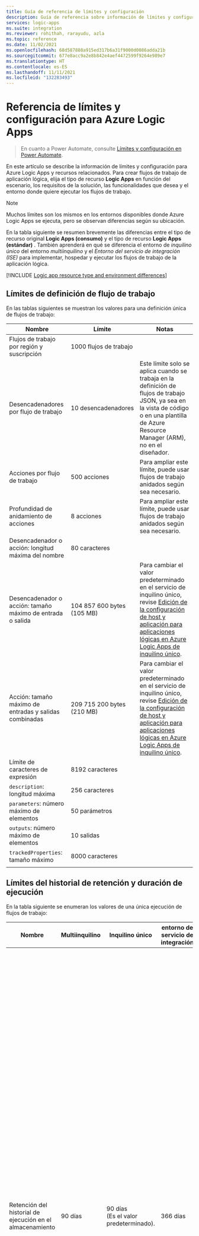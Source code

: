 ```yaml
---
title: Guía de referencia de límites y configuración
description: Guía de referencia sobre información de límites y configuración para Azure Logic Apps.
services: logic-apps
ms.suite: integration
ms.reviewer: rohithah, rarayudu, azla
ms.topic: reference
ms.date: 11/02/2021
ms.openlocfilehash: 68d587888a915ed317b6a31f9000d0086adda21b
ms.sourcegitcommit: 677e8acc9a2e8b842e4aef4472599f9264e989e7
ms.translationtype: HT
ms.contentlocale: es-ES
ms.lasthandoff: 11/11/2021
ms.locfileid: "132283493"
---
```

# <a name="limits-and-configuration-reference-for-azure-logic-apps"></a>Referencia de límites y configuración para Azure Logic Apps

> En cuanto a Power Automate, consulte [Límites y configuración en Power Automate](/power-automate/limits-and-config).

En este artículo se describe la información de límites y configuración para Azure Logic Apps y recursos relacionados. Para crear flujos de trabajo de aplicación lógica, elija el tipo de recurso **Logic Apps** en función del escenario, los requisitos de la solución, las funcionalidades que desea y el entorno donde quiere ejecutar los flujos de trabajo.

> [!NOTE]
> Muchos límites son los mismos en los entornos disponibles donde Azure Logic Apps se ejecuta, pero se observan diferencias según su ubicación. 

En la tabla siguiente se resumen brevemente las diferencias entre el tipo de recurso original **Logic Apps (consumo)** y el tipo de recurso **Logic Apps (estándar)** . También aprenderá en qué se diferencia el entorno de *inquilino único* del entorno *multiinquilino* y el *Entorno del servicio de integración (ISE)* para implementar, hospedar y ejecutar los flujos de trabajo de la aplicación lógica.

[!INCLUDE [Logic app resource type and environment differences](../../includes/logic-apps-resource-environment-differences-table.md)]

<a name="definition-limits"></a>

## <a name="workflow-definition-limits"></a>Límites de definición de flujo de trabajo

En las tablas siguientes se muestran los valores para una definición única de flujos de trabajo:

| Nombre | Límite | Notas |
| ---- | ----- | ----- |
| Flujos de trabajo por región y suscripción | 1000 flujos de trabajo ||
| Desencadenadores por flujo de trabajo | 10 desencadenadores | Este límite solo se aplica cuando se trabaja en la definición de flujos de trabajo JSON, ya sea en la vista de código o en una plantilla de Azure Resource Manager (ARM), no en el diseñador. |
| Acciones por flujo de trabajo | 500 acciones | Para ampliar este límite, puede usar flujos de trabajo anidados según sea necesario. |
| Profundidad de anidamiento de acciones | 8 acciones | Para ampliar este límite, puede usar flujos de trabajo anidados según sea necesario. |
| Desencadenador o acción: longitud máxima del nombre | 80 caracteres ||
| Desencadenador o acción: tamaño máximo de entrada o salida | 104 857 600 bytes <br>(105 MB) | Para cambiar el valor predeterminado en el servicio de inquilino único, revise [Edición de la configuración de host y aplicación para aplicaciones lógicas en Azure Logic Apps de inquilino único](edit-app-settings-host-settings.md). |
| Acción: tamaño máximo de entradas y salidas combinadas | 209 715 200 bytes <br>(210 MB) | Para cambiar el valor predeterminado en el servicio de inquilino único, revise [Edición de la configuración de host y aplicación para aplicaciones lógicas en Azure Logic Apps de inquilino único](edit-app-settings-host-settings.md). |
| Límite de caracteres de expresión | 8192 caracteres ||
| `description`: longitud máxima | 256 caracteres ||
| `parameters`: número máximo de elementos | 50 parámetros ||
| `outputs`: número máximo de elementos | 10 salidas ||
| `trackedProperties`: tamaño máximo | 8000 caracteres ||
||||

<a name="run-duration-retention-limits"></a>

## <a name="run-duration-and-retention-history-limits"></a>Límites del historial de retención y duración de ejecución

En la tabla siguiente se enumeran los valores de una única ejecución de flujos de trabajo:

| Nombre | Multiinquilino | Inquilino único | entorno de servicio de integración | Notas |
|------|--------------|---------------|---------------------------------|-------|
| Retención del historial de ejecución en el almacenamiento | 90 días | 90 días <br>(Es el valor predeterminado). | 366 días | Cantidad de tiempo para mantener el historial de ejecución de un flujo de trabajo en el almacenamiento después de que se inicie una ejecución. <p><p>**Nota**: Si la duración de la ejecución del flujo de trabajo supera el límite de retención, esa ejecución se quita del historial de ejecución en el almacenamiento. Si una ejecución no se quita de inmediato después de alcanzar el límite de retención, la ejecución se quita en un plazo de 7 días. <p><p>Tanto si se completa una ejecución como si se agota el tiempo de espera, la retención del historial de ejecución siempre se calcula mediante la hora de inicio de la ejecución y el límite actual especificado en la configuración del flujo de trabajo [**Retención del historial de ejecución en días**](#change-retention). Con independencia del límite anterior, el actual siempre se usa para calcular la retención. <p><p>Para obtener más información, consulte [Cambio de la duración de ejecución y de la retención del historial en el almacenamiento](#change-retention). |
| Duración de la ejecución | 90 días | - Flujo de trabajo con estado: 90 días <br>(Es el valor predeterminado). <p><p>- Flujo de trabajo sin estado: 5 minutos <br>(Es el valor predeterminado). | 366 días | Cantidad de tiempo que un flujo de trabajo puede seguir ejecutándose antes de forzar un tiempo de espera. <p><p>La duración de la ejecución se calcula con la hora de inicio de una ejecución y el límite especificado en la configuración del flujo de trabajo, [**Retención del historial de ejecución en días**](#change-duration) en esa hora de inicio. <p>**Importante**: Asegúrese de que el valor de duración de la ejecución sea siempre menor o igual que la retención del historial de ejecución en el valor de almacenamiento. De lo contrario, los historiales de ejecución podrían eliminarse antes de que se completen los trabajos asociados. <p><p>Para obtener más información, consulte [Cambio de la duración de ejecución y de la retención del historial en el almacenamiento](#change-duration). |
| Intervalo de periodicidad | - Mín.: 1 segundo <p><p>- Máx.: 500 días | - Mín.: 1 segundo <p><p>- Máx.: 500 días | - Mín.: 1 segundo <p><p>- Máx.: 500 días ||
||||||

<a name="change-duration"></a>
<a name="change-retention"></a>

### <a name="change-run-duration-and-history-retention-in-storage"></a>Cambio de la duración de ejecución y de la retención del historial en el almacenamiento

En el diseñador, el mismo valor controla el número máximo de días que un flujo de trabajo puede ejecutarse y mantener el historial de ejecución en el almacenamiento.

* En el caso del servicio multiinquilino, el límite predeterminado de 90 días es el mismo que el límite máximo. Solo puede disminuir este valor.

* Para el servicio de inquilino único, puede reducir o aumentar el límite predeterminado de 90 días. Para obtener más información, revise [Edición de la configuración de host y aplicación para aplicaciones lógicas en Azure Logic Apps de inquilino único](edit-app-settings-host-settings.md).

* En el caso de un entorno de servicio de integración, puede disminuir o aumentar el límite predeterminado de 90 días.

Por ejemplo, imagine que reduce el límite de retención de 90 días a 30. Se quita una ejecución de 60 días de antigüedad del historial de ejecución. Si aumenta el período de retención de 30 a 60 días, una ejecución de 20 días de antigüedad permanece en el historial de ejecución 40 días más.

> [!IMPORTANT]
> Cuando la duración de la ejecución supera el límite de retención del historial de ejecución actual, la ejecución se quita del historial de ejecución en el almacenamiento. Para evitar la pérdida del historial de ejecución, asegúrese de que el límite de retención sea *siempre* mayor que la duración más larga posible de la ejecución.

Para cambiar el valor predeterminado o el límite actual de estas propiedades, siga estos pasos:

#### <a name="portal-multi-tenant-service"></a>[Portal (servicio multiinquilino)](#tab/azure-portal)

1. En el cuadro de búsqueda de [Azure Portal](https://portal.azure.com), busque y seleccione **Logic Apps**.

1. Busque la aplicación lógica y ábrala en el Diseñador de aplicaciones lógicas.

1. En el menú de la aplicación lógica, seleccione **Configuración del flujo de trabajo**.

1. En **Opciones del entorno de ejecución**, en la lista **Retención del historial de ejecución en días**, seleccione **Personalizado**.

1. Arrastre el control deslizante para cambiar el número de días que desea.

1. Cuando haya terminado, en la barra de herramientas **Configuración del flujo de trabajo**, seleccione **Guardar**.

#### <a name="resource-manager-template"></a>[Plantilla de Resource Manager](#tab/azure-resource-manager)

Si usa una plantilla de Azure Resource Manager, esta configuración aparece como una propiedad en la definición de recursos del flujo de trabajo, que se describe en la [referencia de plantillas de flujo de trabajo Microsoft.Logic](/azure/templates/microsoft.logic/workflows):

```json
{
   "name": "{logic-app-name}",
   "type": "Microsoft.Logic/workflows",
   "location": "{Azure-region}",
   "apiVersion": "2019-05-01",
   "properties": {
      "definition": {},
      "parameters": {},
      "runtimeConfiguration": {
         "lifetime": {
            "unit": "day",
            "count": {number-of-days}
         }
      }
   }
}
```
---

<a name="concurrency-looping-and-debatching-limits"></a>
<a name="looping-debatching-limits"></a>

## <a name="looping-concurrency-and-debatching-limits"></a>Límites de bucle, simultaneidad y anulación de procesamiento por lotes

En la tabla siguiente se enumeran los valores de una única ejecución de flujos de trabajo:

### <a name="loop-actions"></a>Acciones de bucle

<a name="for-each-loop"></a>

#### <a name="for-each-loop"></a>Bucle For each

En la tabla siguiente se muestran los valores disponibles para un bucle **For each**:

| Nombre | Multiinquilino | Inquilino único | entorno de servicio de integración | Notas |
|------|--------------|---------------|---------------------------------|-------|
| Elementos de matriz | 100 000 elementos | - Flujo de trabajo con estado: 100 000 elementos <br>(Es el valor predeterminado). <p><p>- Flujo de trabajo sin estado: 100 elementos <br>(Es el valor predeterminado). | 100 000 elementos | Número de elementos de matriz que un bucle **For each** puede procesar. <p><p>Para filtrar matrices más grandes, puede usar la [acción de consulta](logic-apps-perform-data-operations.md#filter-array-action). <p><p>Para cambiar el límite predeterminado en el servicio de inquilino único, revise [Edición de la configuración de host y aplicación para aplicaciones lógicas en Azure Logic Apps de inquilino único](edit-app-settings-host-settings.md). |
| Iteraciones simultáneas | Simultaneidad desactivada: 20 <p><p>Simultaneidad activada: <p>- Predeterminadas: 20 <br>- Mín.: 1 <br>- Máx.: 50 | Simultaneidad desactivada: 20 <br>(Es el valor predeterminado). <p><p>Simultaneidad activada: <p><p>- Predeterminadas: 20 <br>- Mín.: 1 <br>- Máx.: 50 | Simultaneidad desactivada: 20 <p><p>Simultaneidad activada: <p>- Predeterminadas: 20 <br>- Mín.: 1 <br>- Máx.: 50 | Número máximo de iteraciones de bucles **For each** que se pueden ejecutar al mismo tiempo o en paralelo. <p><p>Para cambiar este valor en el servicio multiinquilino, consulte [Cambio de la simultaneidad de los bucles **for each**](../logic-apps/logic-apps-workflow-actions-triggers.md#change-for-each-concurrency) o [Ejecución secuencial de bucles **for each**](../logic-apps/logic-apps-workflow-actions-triggers.md#sequential-for-each). <p><p>Para cambiar el límite predeterminado en el servicio de inquilino único, revise [Edición de la configuración de host y aplicación para aplicaciones lógicas en Azure Logic Apps de inquilino único](edit-app-settings-host-settings.md). |
||||||

<a name="until-loop"></a>

#### <a name="until-loop"></a>Bucle Until

En la tabla siguiente se muestran los valores para un bucle **Until**:

| Nombre | Multiinquilino | Inquilino único | entorno de servicio de integración | Notas |
|------|--------------|---------------|---------------------------------|-------|
| Iteraciones | - Predeterminadas: 60 <br>- Mín.: 1 <br>- Máx.: 5.000 | Flujo de trabajo con estado: <p><p>- Predeterminadas: 60 <br>- Mín.: 1 <br>- Máx.: 5.000 <p><p>Flujo de trabajo sin estado: <p><p>- Predeterminadas: 60 <br>- Mín.: 1 <br>- Máx.: 100 | - Predeterminadas: 60 <br>- Mín.: 1 <br>- Máx.: 5.000 | Número de ciclos que un bucle **Until** puede tener durante la ejecución de un flujo de trabajo. <p><p>Para cambiar este valor en el servicio multiinquilino, en la forma de bucle **Until**, seleccione **Cambiar límites** y especifique el valor de la propiedad **Recuento**. <p><p>Para cambiar el valor predeterminado en el servicio de inquilino único, revise [Edición de la configuración de host y aplicación para aplicaciones lógicas en Azure Logic Apps de inquilino único](edit-app-settings-host-settings.md). |
| Tiempo de espera | Predeterminado: PT1H (1 hora) | Flujo de trabajo con estado: PT1H (1 hora) <p><p>Flujo de trabajo sin estado: PT5M (5 minutos) | Predeterminado: PT1H (1 hora) | Cantidad de tiempo que se puede ejecutar el bucle **Until** antes de que se cierre, y se especifica en [formato ISO 8601](https://en.wikipedia.org/wiki/ISO_8601). El valor de tiempo de espera se evalúa para cada ciclo del bucle. Si cualquier acción en el bucle tarda más que el límite de tiempo de expiración, el ciclo actual no se detiene. Pero el siguiente ciclo no se inicia porque no se cumple la condición del límite. <p><p>Para cambiar este valor en el servicio multiinquilino, en la forma de bucle **Until**, seleccione **Cambiar límites** y especifique el valor de la propiedad **Tiempo de espera**. <p><p>Para cambiar el valor predeterminado en el servicio de inquilino único, revise [Edición de la configuración de host y aplicación para aplicaciones lógicas en Azure Logic Apps de inquilino único](edit-app-settings-host-settings.md). |
||||||

<a name="concurrency-debatching"></a>

### <a name="concurrency-and-debatching"></a>Simultaneidad y separación de lotes

| Nombre | Multiinquilino | Inquilino único | entorno de servicio de integración | Notas |
|------|--------------|---------------|---------------------------------|-------|
| Desencadenador: ejecuciones simultáneas | Simultaneidad desactivada: ilimitado <p><p>Simultaneidad activada (irreversible): <p><p>- Predeterminadas: 25 <br>- Mín.: 1 <br>- Máx.: 100 | Simultaneidad desactivada: ilimitado <p><p>Simultaneidad activada (irreversible): <p><p>- Valor predeterminado: 100 <br>- Mín.: 1 <br>- Máx.: 100 | Simultaneidad desactivada: ilimitado <p><p>Simultaneidad activada (irreversible): <p><p>- Predeterminadas: 25 <br>- Mín.: 1 <br>- Máx.: 100 | Número de ejecuciones simultáneas que un desencadenador puede iniciar al mismo tiempo o en paralelo. <p><p>**Nota**: Cuando la simultaneidad está activada, el límite **SplitOn** se reduce a 100 elementos para [desagrupación de matrices](../logic-apps/logic-apps-workflow-actions-triggers.md#split-on-debatch). <p><p>Para cambiar este valor en el servicio multiinquilino, consulte [Cambio en la simultaneidad de desencadenadores](../logic-apps/logic-apps-workflow-actions-triggers.md#change-trigger-concurrency) o [Desencadenamiento secuencial de instancias](../logic-apps/logic-apps-workflow-actions-triggers.md#sequential-trigger). <p><p>Para cambiar el valor predeterminado en el servicio de inquilino único, revise [Edición de la configuración de host y aplicación para aplicaciones lógicas en Azure Logic Apps de inquilino único](edit-app-settings-host-settings.md). |
| Número máximo de ejecuciones en espera | Simultaneidad desactivada: <p><p>- Mín.: 1 ejecución <p>- Máx.: 50 ejecuciones <p><p>Simultaneidad activada: <p><p>- Mín.: 10 ejecuciones más el número de ejecuciones simultáneas <p>- Máx.: 100 ejecuciones | Simultaneidad desactivada: <p><p>- Mín.: 1 ejecución <br>(Es el valor predeterminado). <p>- Máx.: 50 ejecuciones <br>(Es el valor predeterminado). <p><p>Simultaneidad activada: <p><p>- Mín.: 10 ejecuciones más el número de ejecuciones simultáneas <p>- Máx.: 200 ejecuciones <br>(Es el valor predeterminado). | Simultaneidad desactivada: <p><p>- Mín.: 1 ejecución <p>- Máx.: 50 ejecuciones <p><p>Simultaneidad activada: <p><p>- Mín.: 10 ejecuciones más el número de ejecuciones simultáneas <p>- Máx.: 100 ejecuciones | Número de instancias de flujo de trabajo que se pueden poner en espera de ejecución cuando la instancia de flujo de trabajo actual ya ejecuta el número máximo de instancias simultáneas. <p><p>Para cambiar este valor en el servicio multiinquilino, consulte [Cambio del límite de ejecuciones en espera](../logic-apps/logic-apps-workflow-actions-triggers.md#change-waiting-runs). <p><p>Para cambiar el valor predeterminado en el servicio de inquilino único, revise [Edición de la configuración de host y aplicación para aplicaciones lógicas en Azure Logic Apps de inquilino único](edit-app-settings-host-settings.md). |
| Elementos **SplitOn** | Simultaneidad desactivada: 100 000 elementos <p><p>Simultaneidad activada: 100 elementos | Simultaneidad desactivada: 100 000 elementos <p><p>Simultaneidad activada: 100 elementos | Simultaneidad desactivada: 100 000 elementos <br>(Es el valor predeterminado). <p><p>Simultaneidad activada: 100 elementos <br>(Es el valor predeterminado). | Para los desencadenadores que devuelven una matriz, puede especificar una expresión que use la propiedad **SplitOn**, la cual [divide o desagrupa los elementos de matriz en varias instancias de flujo de trabajo](../logic-apps/logic-apps-workflow-actions-triggers.md#split-on-debatch) para su procesamiento, en lugar de usar un bucle **For each**. Esta expresión hace referencia a la matriz que se usará para crear y ejecutar una instancia de flujo de trabajo para cada elemento de la matriz. <p><p>**Nota**: Cuando la simultaneidad está activada, el límite **SplitOn** se reduce a 100 elementos. |
||||||

<a name="throughput-limits"></a>

## <a name="throughput-limits"></a>Límites de rendimiento

En la tabla siguiente se enumeran los valores de una única definición de flujos de trabajo:

| Nombre | Multiinquilino | Inquilino único | Notas |
|------|--------------|---------------|-------|
| Acción: Ejecuciones por intervalo continuo de 5 minutos | Predeterminado: 100 000 ejecuciones <br>- Modo de alto rendimiento: 300 000 ejecuciones | Ninguno | En el servicio multiinquilino, puede aumentar el valor predeterminado al valor máximo para el flujo de trabajo. Para más información, consulte [Ejecutar en modo de alto rendimiento](#run-high-throughput-mode), que se encuentra en versión preliminar. También, puede [distribuir la carga de trabajo entre varios flujos de trabajo](handle-throttling-problems-429-errors.md#logic-app-throttling), según sea necesario. |
| Acción: Llamadas salientes simultáneas | ~2500 llamadas | Ninguno | Puede reducir el número de solicitudes simultáneas o la duración según sea necesario. |
| Limitación de conectores administrados | El límite varía en función del conector | El límite varía en función del conector | Para multiinquilino, revise la [página de referencia técnica de cada conector administrado](/connectors/connector-reference/connector-reference-logicapps-connectors). <p><p>Para obtener más información sobre cómo controlar la limitación de los conectores, consulte [Control de problemas de límites (Errores "429 - Demasiadas solicitudes")](handle-throttling-problems-429-errors.md#connector-throttling). |
| Punto de conexión en tiempo de ejecución: llamadas entrantes simultáneas | ~1000 llamadas | Ninguno | Puede reducir el número de solicitudes simultáneas o la duración según sea necesario. |
| Punto de conexión en tiempo de ejecución: llamadas de lectura cada 5 minutos  | 60 000 llamadas de lectura | Ninguno | Este límite se aplica a las llamadas que obtienen las entradas y salidas sin procesar del historial de ejecución de un flujo de trabajo. Puede distribuir la carga de trabajo entre varios flujos de trabajo, según sea necesario. |
| Punto de conexión en tiempo de ejecución: llamadas de invocación cada 5 minutos | 45 000 llamadas de invocación | Ninguno | Puede distribuir la carga de trabajo entre varios flujos de trabajo, según sea necesario. |
| Rendimiento de contenido cada 5 minutos | 600 MB | Ninguno | Puede distribuir la carga de trabajo entre varios flujos de trabajo, según sea necesario. |
|||||

<a name="run-high-throughput-mode"></a>

### <a name="run-in-high-throughput-mode"></a>Ejecutar en modo de alto rendimiento

Para una única definición de flujos de trabajo, el número de acciones que se ejecutan cada 5 minutos tiene un [límite predeterminado](../logic-apps/logic-apps-limits-and-config.md#throughput-limits). Para elevar el valor predeterminado al [valor máximo](../logic-apps/logic-apps-limits-and-config.md#throughput-limits) en el flujo de trabajo, que es el triple del valor predeterminado, puede habilitar el modo de alto rendimiento, que se encuentra en versión preliminar. También, puede [distribuir la carga de trabajo entre varios flujos de trabajo](../logic-apps/handle-throttling-problems-429-errors.md#logic-app-throttling), según sea necesario.

#### <a name="portal-multi-tenant-service"></a>[Portal (servicio multiinquilino)](#tab/azure-portal)

1. En Azure Portal, en el menú de la aplicación lógica, seleccione **Configuración** y, luego, **Configuración del flujo de trabajo**.

1. En **Opciones del entorno de ejecución** > **Alto rendimiento**, cambie la configuración a **Activado**.

   ![Captura de pantalla que muestra el menú de la aplicación lógica en Azure Portal con "Configuración del flujo de trabajo" y "Alto rendimiento" establecido en "Activado".](./media/logic-apps-limits-and-config/run-high-throughput-mode.png)

#### <a name="resource-manager-template"></a>[Plantilla de Resource Manager](#tab/azure-resource-manager)

Para habilitar este valor en una plantilla de Resource Manager a fin de implementar la aplicación lógica, en el objeto `properties` de la definición de recurso de la aplicación lógica, agregue el objeto `runtimeConfiguration` con la propiedad `operationOptions` establecida en `OptimizedForHighThroughput`:

```json
{
   <template-properties>
   "resources": [
      // Start logic app resource definition
      {
         "properties": {
            <logic-app-resource-definition-properties>,
            <logic-app-workflow-definition>,
            <more-logic-app-resource-definition-properties>,
            "runtimeConfiguration": {
               "operationOptions": "OptimizedForHighThroughput"
            }
         },
         "name": "[parameters('LogicAppName')]",
         "type": "Microsoft.Logic/workflows",
         "location": "[parameters('LogicAppLocation')]",
         "tags": {},
         "apiVersion": "2016-06-01",
         "dependsOn": [
         ]
      }
      // End logic app resource definition
   ],
   "outputs": {}
}
```

Para obtener más información sobre la definición de recursos de la aplicación lógica, revise [Información general: Automatización de la implementación para Azure Logic Apps mediante plantillas de Azure Resource Manager](../logic-apps/logic-apps-azure-resource-manager-templates-overview.md#logic-app-resource-definition).

---

### <a name="integration-service-environment-ise"></a>Entorno del servicio de integración (ISE)

* [SKU de ISE de desarollador](../logic-apps/connect-virtual-network-vnet-isolated-environment-overview.md#ise-level): Proporciona hasta 500 ejecuciones por minuto. Sin embargo, tenga en cuenta estas consideraciones:

  * Asegúrese de usar esta SKU solo para exploración, experimentos, desarrollo o pruebas, no para producción o pruebas de rendimiento. Esta SKU no tiene Acuerdo de Nivel de Servicio, funcionalidad de escalado vertical ni redundancia durante el reciclaje, lo que significa que puede experimentar retrasos o tiempo de inactividad.

  * Las actualizaciones de back-end pueden interrumpir el servicio de forma intermitente.

* [SKU de ISE prémium](../logic-apps/connect-virtual-network-vnet-isolated-environment-overview.md#ise-level): En la tabla siguiente se describen los límites de rendimiento de esta SKU; sin embargo, para superar estos límites en el procesamiento normal o ejecutar pruebas de carga que podrían superar estos límites, [póngase en contacto con el equipo de Logic Apps](mailto://logicappsemail@microsoft.com) para que le ayude con sus requisitos.

  | Nombre | Límite | Notas |
  |------|-------|-------|
  | Límite de ejecución de la unidad base | Sistema limitado cuando la capacidad de la infraestructura alcanza el 80 % | Proporciona unas 4000 ejecuciones de acciones por minuto, que equivale a 160 millones de ejecuciones de acciones al mes aproximadamente |
  | Límite de ejecución de unidad de escalado | Sistema limitado cuando la capacidad de la infraestructura alcanza el 80 % | Cada unidad de escalado puede proporcionar aproximadamente 2000 ejecuciones de acciones más por minuto, que equivale aproximadamente a 80 millones de ejecuciones de acciones más al mes. |
  | Unidades de escalado máximas que puede agregar | 10 unidades de escalado | |
  ||||

<a name="gateway-limits"></a>

## <a name="data-gateway-limits"></a>Límites de puerta de enlace de datos

Azure Logic Apps admite operaciones de escritura, inserciones y actualizaciones incluidas, mediante la puerta de enlace de datos local. Sin embargo, estas operaciones tienen [límites en su tamaño de carga](/data-integration/gateway/service-gateway-onprem#considerations).

<a name="variables-action-limits"></a>

## <a name="variables-action-limits"></a>Límites de acciones de variables

En la tabla siguiente se enumeran los valores de una única definición de flujos de trabajo:

| Nombre | Multiinquilino | Inquilino único | entorno de servicio de integración | Notas |
|------|--------------|---------------|---------------------------------|-------|
| Variables por flujo de trabajo | 250 variables | 250 variables <br>(Es el valor predeterminado). | 250 variables ||
| Variable: tamaño máximo de contenido | 104 857 600 caracteres | Flujo de trabajo con estado: 104 857 600 caracteres <br>(Es el valor predeterminado). <p><p>Flujo de trabajo sin estado: 1024 caracteres <br>(Es el valor predeterminado). | 104 857 600 caracteres | Para cambiar el valor predeterminado en el servicio de inquilino único, revise [Edición de la configuración de host y aplicación para aplicaciones lógicas en Azure Logic Apps de inquilino único](edit-app-settings-host-settings.md). |
| Variable (tipo de matriz): número máximo de elementos de matriz | 100 000 elementos | 100 000 elementos <br>(Es el valor predeterminado). | SKU Premium: 100 000 elementos <p><p>SKU Desarrollador: 5000 elementos | Para cambiar el valor predeterminado en el servicio de inquilino único, revise [Edición de la configuración de host y aplicación para aplicaciones lógicas en Azure Logic Apps de inquilino único](edit-app-settings-host-settings.md). |
||||||

<a name="http-limits"></a>

## <a name="http-request-limits"></a>Límites de solicitudes HTTP

En las tablas siguientes se muestran los valores para una única llamada entrante o saliente:

<a name="http-timeout-limits"></a>

### <a name="timeout-duration"></a>Duración del tiempo de espera

De manera predeterminada, la acción HTTP y las acciones APIConnection siguen el [modelo de operación asincrónica estándar](/azure/architecture/patterns/async-request-reply), mientras que la acción Response sigue el *modelo de operación sincrónica*. Algunas operaciones de conectores administrados hacen llamadas asincrónicas o escuchan las solicitudes de webhook, por lo que el tiempo de expiración de estas operaciones puede ser superior a los límites siguientes. Para obtener más información, revise la [página de referencia técnica de cada conector](/connectors/connector-reference/connector-reference-logicapps-connectors) y también la documentación sobre [desencadenadores y acciones de flujos de trabajo](../logic-apps/logic-apps-workflow-actions-triggers.md#http-action).

> [!NOTE]
> Para el tipo de recurso **Logic Apps (estándar)** en el servicio de inquilino único, los flujos de trabajo sin estado solo se pueden ejecutar *de forma sincrónica*.

| Nombre | Multiinquilino | Inquilino único | entorno de servicio de integración | Notas |
|------|--------------|---------------|---------------------------------|-------|
| Solicitud saliente | 120 segundos <br>(2 minutos) | 235 segundos <br>(3,9 minutos) <br>(Es el valor predeterminado). | 240 segundos <br>(4 minutos) | Entre los ejemplos de solicitudes salientes se incluyen las llamadas realizadas por desencadenadores o acciones HTTP. <p><p>**Sugerencia**: Para las operaciones de ejecución más largas, use un [patrón de sondeo asincrónico](../logic-apps/logic-apps-create-api-app.md#async-pattern) o un [bucle "Until"](../logic-apps/logic-apps-workflow-actions-triggers.md#until-action). Para solucionar de forma alternativa los límites de tiempo de espera cuando se llama a otro flujo de trabajo que tiene un [punto de conexión al que se puede llamar](logic-apps-http-endpoint.md), puede usar la acción integrada Azure Logic Apps en su lugar, que puede encontrar en el selector de operaciones del diseñador en **Integrado**. <p><p>Para cambiar el límite predeterminado en el servicio de inquilino único, revise [Edición de la configuración de host y aplicación para aplicaciones lógicas en Azure Logic Apps de inquilino único](edit-app-settings-host-settings.md). |
| Solicitud entrante | 120 segundos <br>(2 minutos) | 235 segundos <br>(3,9 minutos) <br>(Es el valor predeterminado). | 240 segundos <br>(4 minutos) | Entre los ejemplos de solicitudes entrantes se incluyen las llamadas recibidas por los desencadenadores de solicitud, desencadenadores de webhook HTTP y acciones de webhook HTTP. <p><p>**Nota**: Para que el autor de llamada original obtenga la respuesta, todos los pasos de la respuesta deben terminar dentro del límite, a menos que llame a otro flujo de trabajo anidado. Para obtener más información, consulte [Llamada, desencadenamiento o anidación de aplicaciones lógicas](../logic-apps/logic-apps-http-endpoint.md). <p><p>Para cambiar el límite predeterminado en el servicio de inquilino único, revise [Edición de la configuración de host y aplicación para aplicaciones lógicas en Azure Logic Apps de inquilino único](edit-app-settings-host-settings.md). |
||||||

<a name="message-size-limits"></a>

### <a name="messages"></a>error de Hadoop

| Nombre | Fragmentación habilitada | Multiinquilino | Inquilino único | entorno de servicio de integración | Notas |
|------|------------------|--------------|-------------------------|---------------------------------|-------|
| Descarga de contenido: número máximo de solicitudes | Sí | 1000 solicitudes | 1000 solicitudes <br>(Es el valor predeterminado). | 1000 solicitudes ||
| Tamaño del mensaje | No | 100 MB | 100 MB | 200 MB | Para evitar este límite, consulte [Handle large messages with chunking](../logic-apps/logic-apps-handle-large-messages.md) (Controlar mensajes grandes con fragmentación). En cambio, algunos conectores y API no admiten la fragmentación ni el límite predeterminado. <p><p>- Los conectores como AS2, X12 y EDIFACT tienen sus propios [límites de mensajes B2B](#b2b-protocol-limits). <p>- Los conectores ISE usan el límite de ISE, no los límites de conectores que no son ISE. <p><p>Para cambiar el valor predeterminado en el servicio de inquilino único, revise [Edición de la configuración de host y aplicación para aplicaciones lógicas en Azure Logic Apps de inquilino único](edit-app-settings-host-settings.md). |
| Tamaño del mensaje | Sí | 1 GB | 1 073 741 824 bytes <br>(1 GB) <br>(Es el valor predeterminado). | 5 GB | Este límite se aplica a las acciones que admiten la fragmentación de forma nativa o que le permiten habilitar la opción de fragmentación en la configuración del entorno de ejecución. <p><p>Si usa ISE, el motor de Azure Logic Apps admite este límite, pero los conectores tienen sus propios límites de fragmentación hasta el límite del motor; por ejemplo, vea la [referencia de API del conector de Azure Blob Storage](/connectors/azureblob/). Para más información sobre la fragmentación, consulte [Control de mensajes grandes con la fragmentación](../logic-apps/logic-apps-handle-large-messages.md). <p><p>Para cambiar el valor predeterminado en el servicio de inquilino único, revise [Edición de la configuración de host y aplicación para aplicaciones lógicas en Azure Logic Apps de inquilino único](edit-app-settings-host-settings.md). |
| Tamaño de fragmentos de contenido | Sí | Varía según el conector | 52 428 800 bytes (52 MB) <br>(Es el valor predeterminado). | Varía según el conector | Este límite se aplica a las acciones que admiten la fragmentación de forma nativa o que le permiten habilitar la opción de fragmentación en la configuración del entorno de ejecución. <p><p>Para cambiar el valor predeterminado en el servicio de inquilino único, revise [Edición de la configuración de host y aplicación para aplicaciones lógicas en Azure Logic Apps de inquilino único](edit-app-settings-host-settings.md). |
|||||||

### <a name="character-limits"></a>Límites de caracteres

| Nombre | Límite | Notas |
|------|-------|-------|
| Límite de evaluación de expresiones | 131 072 caracteres. | Las expresiones `@concat()`, `@base64()` y `@string()` no pueden superar este límite. |
| Límite de caracteres de dirección URL de solicitud | 16 384 caracteres | |
||||

<a name="retry-policy-limits"></a>

### <a name="retry-policy"></a>Directiva de reintentos

| Nombre | Límite de multiinquilino | Permisos de inquilino único | Notas |
|------|--------------------|---------------------|-------|
| Número de reintentos | - Predeterminado: 4 intentos <br> - Máximo: 90 intentos | - Predeterminado: 4 intentos | Para cambiar el límite predeterminado en el servicio multiinquilino, use el [parámetro de directiva de reintentos](logic-apps-exception-handling.md#retry-policies). <p><p>Para cambiar el límite predeterminado en el servicio de inquilino único, revise [Edición de la configuración de host y aplicación para aplicaciones lógicas en Azure Logic Apps de inquilino único](edit-app-settings-host-settings.md). |
| Intervalo de reintento | Ninguno | Valor predeterminado: 7 segundos | Para cambiar el límite predeterminado en el servicio multiinquilino, use el [parámetro de directiva de reintentos](logic-apps-exception-handling.md#retry-policies). <p><p>Para cambiar el límite predeterminado en el servicio de inquilino único, revise [Edición de la configuración de host y aplicación para aplicaciones lógicas en Azure Logic Apps de inquilino único](edit-app-settings-host-settings.md). |
| Retraso máximo entre reintentos | Valor predeterminado: 1 día | Valor predeterminado: 1 hora | Para cambiar el límite predeterminado en el servicio multiinquilino, use el [parámetro de directiva de reintentos](logic-apps-exception-handling.md#retry-policies). <p><p>Para cambiar el límite predeterminado en el servicio de inquilino único, revise [Edición de la configuración de host y aplicación para aplicaciones lógicas en Azure Logic Apps de inquilino único](edit-app-settings-host-settings.md). |
| Retraso mínimo entre reintentos | Valor predeterminado: 5 segundos | Valor predeterminado: 5 segundos | Para cambiar el límite predeterminado en el servicio multiinquilino, use el [parámetro de directiva de reintentos](logic-apps-exception-handling.md#retry-policies). <p><p>Para cambiar el límite predeterminado en el servicio de inquilino único, revise [Edición de la configuración de host y aplicación para aplicaciones lógicas en Azure Logic Apps de inquilino único](edit-app-settings-host-settings.md). |
|||||

<a name="authentication-limits"></a>

### <a name="authentication-limits"></a>Límites de autenticación

En la tabla siguiente se enumeran los valores para un flujo de trabajo que se inicia con un desencadenador de solicitud y habilita [Azure Active Directory Open Authentication](../active-directory/develop/index.yml) (Azure AD OAuth) para autorizar las llamadas entrantes al desencadenador de solicitud:

| Nombre | Límite | Notas |
| ---- | ----- | ----- |
| Directivas de autorización de Azure AD | 5 directivas | |
| Notificaciones por directiva de autorización | 10 notificaciones | |
| Valor de notificación: número máximo de caracteres | 150 caracteres |
||||

<a name="switch-action-limits"></a>

## <a name="switch-action-limits"></a>Límites de acciones de cambio

En la tabla siguiente se enumeran los valores de una única definición de flujos de trabajo:

| Nombre | Límite | Notas |
| ---- | ----- | ----- |
| Cantidad máxima de casos por acción | 25 ||
||||

<a name="inline-code-action-limits"></a>

## <a name="inline-code-action-limits"></a>Límites de acciones de código en línea

En la tabla siguiente se enumeran los valores de una única definición de flujos de trabajo:

| Nombre | Multiinquilino | Inquilino único | entorno de servicio de integración | Notas |
|------|--------------|---------------|---------------------------------|-------|
| Número máximo de caracteres de código | 1024 caracteres | 100 000 caracteres | 1024 caracteres | Para usar el límite superior, cree un recurso de **Logic Apps (estándar)** , que se ejecuta en Logic Apps de inquilino único, ya sea [mediante Azure Portal](create-single-tenant-workflows-azure-portal.md) o [mediante Visual Studio Code y la extensión de **Azure Logic Apps (estándar)**](create-single-tenant-workflows-visual-studio-code.md). |
| Duración máxima para la ejecución de código | 5 segundos | 15 segundos | 1024 caracteres | Para usar el límite superior, cree un recurso de **Logic Apps (estándar)** , que se ejecuta en Logic Apps de inquilino único, ya sea [mediante Azure Portal](create-single-tenant-workflows-azure-portal.md) o [mediante Visual Studio Code y la extensión de **Azure Logic Apps (estándar)**](create-single-tenant-workflows-visual-studio-code.md). |
||||||

<a name="custom-connector-limits"></a>

## <a name="custom-connector-limits"></a>Límites de conector personalizado

Puede crear y usar [conectores administrados personalizados](/connectors/custom-connectors) (que son contenedores en torno a una API de REST o una API SOAP existentes) solo en entornos de servicios de integración y Azure Logic Apps de multiinquilino. Puede crear y usar [conectores integrados personalizados](https://techcommunity.microsoft.com/t5/integrations-on-azure/azure-logic-apps-running-anywhere-built-in-connector/ba-p/1921272) en un inquilino único de Azure Logic Apps.

En la tabla siguiente se muestran los valores disponibles para los conectores personalizados:

| Nombre | Multiinquilino | Inquilino único | entorno de servicio de integración | Notas |
|------|--------------|---------------|---------------------------------|-------|
| Conectores personalizados | 1000 por cada suscripción de Azure | Sin límite | 1000 por cada suscripción de Azure ||
| Conectores personalizados: número de API | Basado en SOAP: 50 | No aplicable | Basado en SOAP: 50 ||
| Solicitudes por minuto para un conector personalizado | 500 solicitudes por minuto por conexión | Según la implementación | 2000 solicitudes por minuto por *conector personalizado* ||
| Tiempo de espera de la conexión | 2 min | Conexión inactiva: <br>4 minutos <p><p>Conexión activa: <br>10 min | 2 min ||
||||||

Para más información, revise la siguiente documentación:

* [Información general de conectores administrados personalizados](/connectors/custom-connectors)
* [Habilitación de la creación de conectores integrados: Visual Studio Code con la extensión de Azure Logic Apps (estándar)](create-single-tenant-workflows-visual-studio-code.md#enable-built-in-connector-authoring)

<a name="managed-identity"></a>

## <a name="managed-identity-limits"></a>Límites de identidad administrada

| Nombre | Límite |
|------|-------|
| Identidades administradas por aplicación lógica | La identidad asignada por el sistema o una identidad asignada por el usuario |
| Número de aplicaciones lógicas que tienen una identidad administrada en una suscripción de Azure por región | 1,000 |
|||

> [!NOTE] 
> De manera predeterminada, un recurso de Logic Apps (estándar) tiene su identidad administrada asignada por el sistema habilitada automáticamente para autenticar conexiones en el entorno de ejecución. Esta identidad se diferencia de las credenciales de autenticación o de la cadena de conexión que se usan al crear una conexión. Si deshabilita esta identidad, las conexiones no funcionarán en runtime. Para ver este valor, en el menú de la aplicación lógica, en **Configuración**, seleccione **Identidad**.

<a name="integration-account-limits"></a>

## <a name="integration-account-limits"></a>Límites de cuenta de integración

Cada suscripción de Azure tiene estos límites de cuenta de integración:

* una cuenta de integración de [nivel Gratis](../logic-apps/logic-apps-pricing.md#integration-accounts) por cada región de Azure. Este nivel solo está disponible para las regiones públicas en Azure, por ejemplo, Oeste de EE. UU. o Sudeste Asiático, pero no para [Azure China 21Vianet](/azure/china/overview-operations) o [Azure Government](../azure-government/documentation-government-welcome.md).

* 1000 cuentas de integración en total, incluidas las cuentas de integración de todos los [entornos de servicio de integración (ISE)](../logic-apps/connect-virtual-network-vnet-isolated-environment-overview.md) en las SKU de [desarrollador y Premium](../logic-apps/connect-virtual-network-vnet-isolated-environment-overview.md#ise-level).

* Cada entorno de servicio de integración (ISE), [Desarrollador o Premium](../logic-apps/connect-virtual-network-vnet-isolated-environment-overview.md#ise-level), puede usar una sola cuenta de integración sin costo adicional, aunque el tipo de cuenta incluido varíe por la SKU de ISE. Por un [costo adicional](logic-apps-pricing.md#ise-pricing), puede crear más cuentas de integración para el ISE hasta el límite total.

  | SKU de ISE | Límites de cuenta de integración |
  |---------|----------------------------|
  | **Premium** | Un total de 20 cuentas, incluida una cuenta Estándar sin costo adicional. Con esta SKU, solo puede tener cuentas [Estándar](../logic-apps/logic-apps-pricing.md#integration-accounts). No se permiten cuentas Gratis ni Básicas. |
  | **Developer** | 20 cuentas en total, incluida una cuenta [Gratuita](../logic-apps/logic-apps-pricing.md#integration-accounts) (limitada a 1). Con esta SKU, puede tener cualquier combinación: <p>- Una cuenta gratuita y hasta 19 cuentas [Estándar](../logic-apps/logic-apps-pricing.md#integration-accounts). <br>- Ninguna cuenta gratuita y hasta 20 cuentas Estándar. <p>No se permiten cuentas básicas ni más cuentas gratuitas. <p><p>**Importante**: Use la [SKU de Desarrollador](../logic-apps/connect-virtual-network-vnet-isolated-environment-overview.md#ise-level) para experimentar, desarrollar y probar, no para pruebas de rendimiento ni en producción. |
  |||

Para saber cómo funcionan los precios y la facturación para los ISE, consulte [Modelo de precios de Logic Apps](../logic-apps/logic-apps-pricing.md#ise-pricing). Para ver las tarifas de precios, consulte los [precios de Logic Apps](https://azure.microsoft.com/pricing/details/logic-apps/).

<a name="artifact-number-limits"></a>

### <a name="artifact-limits-per-integration-account"></a>Límites de artefacto por cuenta de integración

En las tablas siguientes se muestran los valores del número de artefactos limitados a cada nivel de cuenta de integración. Para ver las tarifas de precios, consulte los [precios de Logic Apps](https://azure.microsoft.com/pricing/details/logic-apps/). Para saber cómo funcionan los precios y la facturación de las cuentas de integración, consulte [Modelo de precios de Logic Apps](../logic-apps/logic-apps-pricing.md#integration-accounts).

> [!NOTE]
> Use el nivel Gratis solo en escenarios de exploración, no en escenarios de producción. Este nivel restringe el uso y el rendimiento, y no tiene ningún acuerdo de nivel de servicio (SLA).

| Artefacto | Gratuito | Básico | Estándar |
|----------|------|-------|----------|
| Acuerdos comerciales de EDI | 10 | 1 | 1,000 |
| Socios comerciales de EDI | 25 | 2 | 1,000 |
| Mapas | 25 | 500 | 1,000 |
| Esquemas | 25 | 500 | 1,000 |
| Ensamblados | 10 | 25 | 1,000 |
| Certificados | 25 | 2 | 1,000 |
| Configuraciones por lotes | 5 | 1 | 50 |
||||

<a name="artifact-capacity-limits"></a>

### <a name="artifact-capacity-limits"></a>Límites de capacidad de artefactos

| Artefacto | Límite | Notas |
| -------- | ----- | ----- |
| Assembly | 8 MB | Para cargar archivos de más de 2 MB, use una [cuenta de almacenamiento y un contenedor de blobs de Azure](../logic-apps/logic-apps-enterprise-integration-schemas.md). |
| Asignación (archivo XSLT) | 8 MB | Para cargar archivos de más de 2 MB, use las [asignaciones de la API REST de Azure Logic Apps](/rest/api/logic/maps/createorupdate). <p><p>**Nota**: La cantidad de datos o registros que una asignación puede procesar correctamente se basa en el tamaño del mensaje y en los límites de tiempo de espera de la acción en Azure Logic Apps. Por ejemplo, si usa una acción HTTP, en función de los [límites de tamaño y tiempo de espera del mensaje HTTP](#http-limits), una asignación puede procesar los datos hasta el límite de tamaño del mensaje HTTP si la operación se completa dentro del límite de tiempo de espera de HTTP. |
| Schema | 8 MB | Para cargar archivos de más de 2 MB, use una [cuenta de almacenamiento y un contenedor de blobs de Azure](../logic-apps/logic-apps-enterprise-integration-schemas.md). |
||||

<a name="integration-account-throughput-limits"></a>

### <a name="throughput-limits"></a>Límites de rendimiento

| Punto de conexión en tiempo de ejecución | Gratuito | Básico | Estándar | Notas |
|------------------|------|-------|----------|-------|
| Llamadas de lectura cada 5 minutos | 3,000 | 30,000 | 60 000 | Este límite se aplica a las llamadas que obtienen las entradas y salidas sin procesar del historial de ejecución de una aplicación lógica. Puede distribuir la carga de trabajo entre varias cuentas según sea necesario. |
| Llamadas de invocación cada 5 minutos | 3,000 | 30,000 | 45 000 | Puede distribuir la carga de trabajo entre varias cuentas según sea necesario. |
| Llamadas de seguimiento cada 5 minutos | 3,000 | 30,000 | 45 000 | Puede distribuir la carga de trabajo entre varias cuentas según sea necesario. |
| Bloqueo de llamadas simultáneas | ~1000 | ~1000 | ~1000 | Lo mismo para todas las SKU. Puede reducir el número de solicitudes simultáneas o la duración según sea necesario. |
||||

<a name="b2b-protocol-limits"></a>

### <a name="b2b-protocol-as2-x12-edifact-message-size"></a>Tamaño de mensaje de protocolo B2B (AS2, X12 y EDIFACT)

En la tabla siguiente se enumeran los límites de tamaño de mensaje que se aplican a los protocolos B2B:

| Nombre | Multiinquilino | Inquilino único | entorno de servicio de integración | Notas |
|------|--------------|---------------|---------------------------------|-------|
| AS2 | v2: 100 MB<br>v1: 25 MB | No disponible | v2: 200 MB <br>v1: 25 MB | Se aplica a la decodificación y la codificación |
| X12 | 50 MB | No disponible | 50 MB | Se aplica a la decodificación y la codificación |
| EDIFACT | 50 MB | No disponible | 50 MB | Se aplica a la decodificación y la codificación |
||||

<a name="configuration"></a>
<a name="firewall-ip-configuration"></a>

## <a name="firewall-configuration-ip-addresses-and-service-tags"></a>Configuración del firewall: Direcciones IP y etiquetas de servicio

Si el entorno tiene requisitos de red estrictos o firewalls que limitan el tráfico a direcciones IP específicas, el entorno o el firewall deberán permitir el acceso para *ambas* direcciones IP, la de [entrada](#inbound) y la de [salida](#outbound), que usa el servicio Azure Logic Apps o el entorno de ejecución en la región de Azure donde se encuentra el recurso de aplicación lógica. Para configurar este acceso, puede crear [reglas de Azure Firewall](../firewall/rule-processing.md). *Todas* las aplicaciones lógicas de una misma región usan los mismos intervalos de direcciones IP.

> [!NOTE]
> Si está usando [Power Automate](/power-automate/getting-started), algunas acciones como **HTTP** y **HTTP + OpenAPI** pasan directamente por el servicio Azure Logic Apps y proceden de las direcciones IP que se indican aquí. Para más información sobre las direcciones IP que usa Power Automate, consulte [Límites y configuración para Power Automate](/power-automate/limits-and-config#ip-address-configuration).

Por ejemplo, suponga que las aplicaciones lógicas se implementan en la región Oeste de EE. UU. Para admitir llamadas que las aplicaciones lógicas envían o reciben a través de desencadenadores y acciones integrados, como el [desencadenador o acción HTTP](../connectors/connectors-native-http.md), el firewall debe permitir el acceso para *todas*  las direcciones IP de entrada del servicio Azure Logic Apps *y* las direcciones IP de salida que existen en la región Oeste de EE. UU.

Si el flujo de trabajo usa [conectores administrados](../connectors/managed.md), como el conector de Outlook de Office 365 o el conector de SQL, o emplea [conectores personalizados](/connectors/custom-connectors/), el firewall también debe permitir el acceso a *todas* las [direcciones IP de salida del conector administrado](/connectors/common/outbound-ip-addresses) en la región de Azure de la aplicación lógica. Si el flujo de trabajo usa conectores personalizados que acceden a recursos locales a través del [recurso de puerta de enlace de datos local en Azure](logic-apps-gateway-connection.md), debe configurar la instalación de la puerta de enlace para permitir el acceso a las [direcciones IP de salida de *conectores administrados*](/connectors/common/outbound-ip-addresses) correspondientes. Para obtener más información sobre cómo configurar las opciones de comunicación en la puerta de enlace, revise los siguientes temas:

* [Ajuste de la configuración de comunicación para la puerta de enlace de datos local](/data-integration/gateway/service-gateway-communication)
* [Configuración de los valores del proxy para la puerta de enlace de datos local](/data-integration/gateway/service-gateway-proxy)

> [!IMPORTANT]
> Si usa [Microsoft Azure ofrecido por 21Vianet](/azure/china/), los conectores administrados y los conectores personalizados no tienen direcciones IP reservadas ni fijas. Por lo tanto, no puede configurar reglas de firewall para las aplicaciones lógicas que usan estos conectores en esta nube. Para las direcciones IP del servicio Azure Logic Apps, revise la [versión de documentación de Azure ofrecido por 21Vianet](https://docs.azure.cn/en-us/logic-apps/logic-apps-limits-and-config#firewall-ip-configuration).

<a name="ip-setup-considerations"></a>

### <a name="firewall-ip-configuration-considerations"></a>Consideraciones sobre la configuración de la IP de firewall

Antes de configurar el firewall con direcciones IP, revise estas consideraciones:

* Si los flujos de trabajo de la aplicación lógica se ejecutan en Azure Logic Apps de inquilino único, debe buscar los nombres de dominio completos (FQDN) de las conexiones. Para más información, revise las secciones correspondientes de estos temas:

  * [Permisos de firewall para aplicaciones lógicas de inquilino único: Azure Portal](create-single-tenant-workflows-azure-portal.md#firewall-setup)
  * [Permisos de firewall para aplicaciones lógicas de inquilino único: Visual Studio Code](create-single-tenant-workflows-visual-studio-code.md#firewall-setup)

* Si los flujos de trabajo de la aplicación lógica se ejecutan en un [Entorno del servicio de integración (ISE)](connect-virtual-network-vnet-isolated-environment-overview.md), asegúrese de [abrir estos puertos también](../logic-apps/connect-virtual-network-vnet-isolated-environment.md#network-ports-for-ise).

* Para ayudarle a simplificar las reglas de seguridad que quiere crear, también puede usar [etiquetas de servicio](../virtual-network/service-tags-overview.md), en lugar de especificar prefijos de dirección IP para cada región. Estas etiquetas funcionan en las regiones en las que está disponible el servicio Logic Apps:

  * **LogicAppsManagement**: representa los prefijos de la dirección IP entrante para el servicio Logic Apps.

  * **LogicApps**: representa los prefijos de la dirección IP saliente para el servicio Logic Apps.

  * **AzureConnectors**: representa los prefijos de dirección IP que se usan para los conectores administrados que realizan devoluciones de llamada de webhook entrantes al servicio de Logic Apps y a las llamadas salientes a sus servicios respectivos, como Azure Storage o Azure Event Hubs.

* Si sus aplicaciones lógicas tienen problemas de acceso a cuentas de almacenamiento de Azure que usan [firewalls y reglas de firewall](../storage/common/storage-network-security.md), dispone de [otras tantas opciones para habilitar el acceso](../connectors/connectors-create-api-azureblobstorage.md#access-storage-accounts-behind-firewalls).

  Por ejemplo, las aplicaciones lógicas no pueden acceder directamente a cuentas de almacenamiento que usen reglas de firewall y que se encuentren en la misma región. Sin embargo, si permite las [direcciones IP de salida para los conectores administrados de la región](/connectors/common/outbound-ip-addresses), las aplicaciones lógicas pueden acceder a las cuentas de almacenamiento de una región diferente excepto cuando se usan los conectores de Azure Table Storage o de Azure Queue Storage. Para acceder a Table Storage o Queue Storage, puede usar el desencadenador HTTP y las acciones en su lugar. Para otras opciones, consulte [Access storage accounts behind firewalls](../connectors/connectors-create-api-azureblobstorage.md#access-storage-accounts-behind-firewalls) (Acceso a cuentas de almacenamiento detrás de firewalls).

<a name="inbound"></a>

### <a name="inbound-ip-addresses"></a>Direcciones IP entrantes

En esta sección se enumeran las direcciones IP entrantes solo para el servicio Azure Logic Apps. Si usa Azure Government, consulte [Azure Government: direcciones IP entrantes](#azure-government-inbound).

> [!TIP]
> Para ayudar a reducir la complejidad al crear reglas de seguridad, tiene la opción de usar la [etiqueta de servicio](../virtual-network/service-tags-overview.md) **LogicAppsManagement**, en lugar de especificar prefijos de dirección IP entrante de Logic Apps para cada región.
>
> Algunos conectores administrados realizan devoluciones de llamada de webhook entrantes al servicio Azure Logic Apps. En el caso de estos conectores administrados, puede usar opcionalmente la etiqueta de servicio **AzureConnectors** para estos conectores administrados, en lugar de especificar prefijos de direcciones IP de conectores administrados de entrada para cada región. 
> Estas etiquetas funcionan en las regiones en las que está disponible el servicio Logic Apps.
>
> Los siguientes conectores realizan devoluciones de llamada de webhook entrantes al servicio Logic Apps:
>
> Adobe Creative Cloud, Adobe Sign, Adobe Sign Demo, Adobe Sign Preview, Adobe Sign Stage, Microsoft Sentinel, Business Central, Calendly, Common Data Service, DocuSign, DocuSign Demo, Dynamics 365 for Financials y Operations, LiveChat, Office 365 Outlook, Outlook.com, Parserr, SAP*, turnos para Microsoft Teams, Teamwork Projects, Typeform
>
> \* **SAP**: el autor de llamada de devolución depende de si el entorno de implementación es Azure o ISE de varios inquilinos. En el entorno multiinquilino, la puerta de enlace de datos local realiza la devolución de llamada al servicio Logic Apps. En un ISE, el conector SAP realiza la devolución de llamada al servicio Logic Apps.

<a name="multi-tenant-inbound"></a>

#### <a name="multi-tenant--single-tenant---inbound-ip-addresses"></a>Multiinquilino e inquino único: direcciones IP entrantes

| Region | IP |
|--------|----|
| Este de Australia | 13.75.153.66, 104.210.89.222, 104.210.89.244, 52.187.231.161, 13.70.78.192 - 13.70.78.223 |
| Sudeste de Australia | 13.73.115.153, 40.115.78.70, 40.115.78.237, 52.189.216.28 |
| Sur de Brasil | 191.235.86.199, 191.235.95.229, 191.235.94.220, 191.234.166.198, 191.233.207.32 - 191.233.207.63 |
| Sur de Brasil | 20.40.32.59, 20.40.32.162, 20.40.32.80, 20.40.32.49 |
| Centro de Canadá | 13.88.249.209, 52.233.30.218, 52.233.29.79, 40.85.241.105, 20.38.149.160 - 20.38.149.191 |
| Este de Canadá | 52.232.129.143, 52.229.125.57, 52.232.133.109, 40.86.202.42 |
| Centro de la India | 52.172.157.194, 52.172.184.192, 52.172.191.194, 104.211.73.195 |
| Centro de EE. UU. | 13.67.236.76, 40.77.111.254, 40.77.31.87, 104.43.243.39, 52.182.141.160 - 52.182.141.191 |
| Este de Asia | 168.63.200.173, 13.75.89.159, 23.97.68.172, 40.83.98.194 |
| Este de EE. UU. | 137.135.106.54, 40.117.99.79, 40.117.100.228, 137.116.126.165, 20.42.72.160 - 20.42.72.191 |
| Este de EE. UU. 2 | 40.84.25.234, 40.79.44.7, 40.84.59.136, 40.70.27.253, 20.44.17.224 - 20.44.17.255 |
| Centro de Francia | 52.143.162.83, 20.188.33.169, 52.143.156.55, 52.143.158.203, 40.79.139.160 - 40.79.139.191 |
| Sur de Francia | 52.136.131.145, 52.136.129.121, 52.136.130.89, 52.136.131.4 |
| Norte de Alemania | 51.116.211.29, 51.116.208.132, 51.116.208.37, 51.116.208.64 |
| Centro-oeste de Alemania | 51.116.168.222, 51.116.171.209, 51.116.233.40, 51.116.175.0, 51.116.243.224 - 51.116.243.255 |
| Japón Oriental | 13.71.146.140, 13.78.84.187, 13.78.62.130, 13.78.43.164, 13.78.111.160 - 13.78.111.191 |
| Japón Occidental | 40.74.140.173, 40.74.81.13, 40.74.85.215, 40.74.68.85 |
| JIO del Oeste de la India | 20.193.206.48,20.193.206.49,20.193.206.50,20.193.206.51 |
| Centro de Corea del Sur | 52.231.14.182, 52.231.103.142, 52.231.39.29, 52.231.14.42 |
| Corea del Sur | 52.231.166.168, 52.231.163.55, 52.231.163.150, 52.231.192.64 |
| Centro-Norte de EE. UU | 168.62.249.81, 157.56.12.202, 65.52.211.164, 65.52.9.64 |
| Norte de Europa | 13.79.173.49, 52.169.218.253, 52.169.220.174, 40.112.90.39, 13.69.231.160 - 13.69.231.191 |
| Este de Noruega | 51.120.88.93, 51.13.66.86, 51.120.89.182, 51.120.88.77 |
| Norte de Sudáfrica | 102.133.228.4, 102.133.224.125, 102.133.226.199, 102.133.228.9 |
| Oeste de Sudáfrica | 102.133.72.190, 102.133.72.145, 102.133.72.184, 102.133.72.173 |
| Centro-sur de EE. UU. | 13.65.98.39, 13.84.41.46, 13.84.43.45, 40.84.138.132, 13.73.244.160 - 13.73.244.191 |
| Sur de la India | 52.172.9.47, 52.172.49.43, 52.172.51.140, 104.211.225.152 |
| Sudeste de Asia | 52.163.93.214, 52.187.65.81, 52.187.65.155, 104.215.181.6, 13.67.13.224 - 13.67.13.255 |
| Norte de Suiza | 51.103.128.52, 51.103.132.236, 51.103.134.138, 51.103.136.209 |
| Oeste de Suiza | 51.107.225.180, 51.107.225.167, 51.107.225.163, 51.107.239.66 |
| Centro de Emiratos Árabes Unidos | 20.45.75.193, 20.45.64.29, 20.45.64.87, 20.45.71.213 |
| Norte de Emiratos Árabes Unidos | 20.46.42.220, 40.123.224.227, 40.123.224.143, 20.46.46.173 |
| Sur de Reino Unido | 51.140.79.109, 51.140.78.71, 51.140.84.39, 51.140.155.81, 51.105.69.96 - 51.105.69.127 |
| Oeste de Reino Unido | 51.141.48.98, 51.141.51.145, 51.141.53.164, 51.141.119.150 |
| Centro-Oeste de EE. UU. | 52.161.26.172, 52.161.8.128, 52.161.19.82, 13.78.137.247 |
| Oeste de Europa | 13.95.155.53, 52.174.54.218, 52.174.49.6, 13.69.71.160 - 13.69.71.191 |
| Oeste de la India | 104.211.164.112, 104.211.165.81, 104.211.164.25, 104.211.157.237 |
| Oeste de EE. UU. | 52.160.90.237, 138.91.188.137, 13.91.252.184, 157.56.160.212 |
| Oeste de EE. UU. 2 | 13.66.224.169, 52.183.30.10, 52.183.39.67, 13.66.128.68, 40.78.245.160 - 40.78.245.191 |
| Oeste de EE. UU. 3| 20.150.172.240, 20.150.172.242, 20.150.172.243, 20.150.172.241 |
|||

<a name="azure-government-inbound"></a>

#### <a name="azure-government---inbound-ip-addresses"></a>Azure Government: direcciones IP entrantes

| Región de Azure Government | IP |
|-------------------------|----|
| US Gov: Arizona | 52.244.67.164, 52.244.67.64, 52.244.66.82 |
| US Gov Texas | 52.238.119.104, 52.238.112.96, 52.238.119.145 |
| US Gov - Virginia | 52.227.159.157, 52.227.152.90, 23.97.4.36 |
| US DoD (centro) | 52.182.49.204, 52.182.52.106 |
|||

<a name="outbound"></a>

### <a name="outbound-ip-addresses"></a>Direcciones IP salientes

En esta sección se enumeran las direcciones IP salientes para el servicio Azure Logic Apps. Si usa Azure Government, consulte [Azure Government: direcciones IP salientes](#azure-government-outbound). Si el flujo de trabajo usa [conectores administrados](../connectors/managed.md), como el conector de Outlook de Office 365 o el conector de SQL, o emplea [conectores personalizados](/connectors/custom-connectors/), el firewall también debe permitir el acceso a *todas* las [direcciones IP de salida del conector administrado](/connectors/common/outbound-ip-addresses) en la región de Azure de la aplicación lógica. Si el flujo de trabajo usa conectores personalizados que acceden a recursos locales a través del [recurso de puerta de enlace de datos local en Azure](logic-apps-gateway-connection.md), debe configurar la instalación de la puerta de enlace para permitir el acceso a las [direcciones IP de salida de *conectores administrados*](/connectors/common/outbound-ip-addresses) correspondientes. Para obtener más información sobre cómo configurar las opciones de comunicación en la puerta de enlace, revise los siguientes temas:

* [Ajuste de la configuración de comunicación para la puerta de enlace de datos local](/data-integration/gateway/service-gateway-communication)
* [Configuración de los valores del proxy para la puerta de enlace de datos local](/data-integration/gateway/service-gateway-proxy)

> [!TIP]
> Para ayudar a reducir la complejidad al crear reglas de seguridad, tiene la opción de usar la [etiqueta de servicio](../virtual-network/service-tags-overview.md) **LogicApps**, en lugar de especificar prefijos de dirección IP salientes de Logic Apps para cada región. Opcionalmente, también puede usar la etiqueta de servicio **AzureConnectors** para los conectores administrados que realizan llamadas de salida a los servicios correspondientes, como Azure Storage o Azure Event Hubs, en lugar de especificar prefijos de direcciones IP de conectores administrados de salida para cada región. Estas etiquetas funcionan en las regiones en las que está disponible el servicio Logic Apps.

<a name="multi-tenant-outbound"></a>

#### <a name="multi-tenant--single-tenant---outbound-ip-addresses"></a>Multiinquilino e inquino único: direcciones IP salientes

| Region | IP de Logic Apps |
|--------|---------------|
| Este de Australia | 13.75.149.4, 104.210.91.55, 104.210.90.241, 52.187.227.245, 52.187.226.96, 52.187.231.184, 52.187.229.130, 52.187.226.139, 13.70.78.192 - 13.70.78.223 |
| Sudeste de Australia | 13.73.114.207, 13.77.3.139, 13.70.159.205, 52.189.222.77, 13.77.56.167, 13.77.58.136, 52.189.214.42, 52.189.220.75 |
| Sur de Brasil | 191.235.82.221, 191.235.91.7, 191.234.182.26, 191.237.255.116, 191.234.161.168, 191.234.162.178, 191.234.161.28, 191.234.162.131, 191.233.207.32 - 191.233.207.63 |
| Sur de Brasil | 20.40.32.81, 20.40.32.19, 20.40.32.85, 20.40.32.60, 20.40.32.116, 20.40.32.87, 20.40.32.61, 20.40.32.113 |
| Centro de Canadá | 52.233.29.92, 52.228.39.244, 40.85.250.135, 40.85.250.212, 13.71.186.1, 40.85.252.47, 13.71.184.150, 20.38.149.160 - 20.38.149.191 |
| Este de Canadá | 52.232.128.155, 52.229.120.45, 52.229.126.25, 40.86.203.228, 40.86.228.93, 40.86.216.241, 40.86.226.149, 40.86.217.241 |
| Centro de la India | 52.172.154.168, 52.172.186.159, 52.172.185.79, 104.211.101.108, 104.211.102.62, 104.211.90.169, 104.211.90.162, 104.211.74.145 |
| Centro de EE. UU. | 13.67.236.125, 104.208.25.27, 40.122.170.198, 40.113.218.230, 23.100.86.139, 23.100.87.24, 23.100.87.56, 23.100.82.16, 52.182.141.160 - 52.182.141.191 |
| Este de Asia | 13.75.94.173, 40.83.127.19, 52.175.33.254, 40.83.73.39, 65.52.175.34, 40.83.77.208, 40.83.100.69, 40.83.75.165 |
| Este de EE. UU. | 13.92.98.111, 40.121.91.41, 40.114.82.191, 23.101.139.153, 23.100.29.190, 23.101.136.201, 104.45.153.81, 23.101.132.208, 20.42.72.160 - 20.42.72.191 |
| Este de EE. UU. 2 | 40.84.30.147, 104.208.155.200, 104.208.158.174, 104.208.140.40, 40.70.131.151, 40.70.29.214, 40.70.26.154, 40.70.27.236, 20.44.17.224 - 20.44.17.255 |
| Centro de Francia | 52.143.164.80, 52.143.164.15, 40.89.186.30, 20.188.39.105, 40.89.191.161, 40.89.188.169, 40.89.186.28, 40.89.190.104, 40.79.139.160 - 40.79.139.191 |
| Sur de Francia | 52.136.132.40, 52.136.129.89, 52.136.131.155, 52.136.133.62, 52.136.139.225, 52.136.130.144, 52.136.140.226, 52.136.129.51 |
| Norte de Alemania | 51.116.211.168, 51.116.208.165, 51.116.208.175, 51.116.208.192, 51.116.208.200, 51.116.208.222, 51.116.208.217, 51.116.208.51 |
| Centro-oeste de Alemania | 51.116.233.35, 51.116.171.49, 51.116.233.33, 51.116.233.22, 51.116.168.104, 51.116.175.17, 51.116.233.87, 51.116.175.51, 51.116.243.224 - 51.116.243.255 |
| Japón Oriental | 13.71.158.3, 13.73.4.207, 13.71.158.120, 13.78.18.168, 13.78.35.229, 13.78.42.223, 13.78.21.155, 13.78.20.232, 13.78.111.160 - 13.78.111.191 |
| Japón Occidental | 40.74.140.4, 104.214.137.243, 138.91.26.45, 40.74.64.207, 40.74.76.213, 40.74.77.205, 40.74.74.21, 40.74.68.85 |
| JIO del Oeste de la India | 20.193.206.128, 20.193.206.129, 20.193.206.130, 20.193.206.131, 20.193.206.132, 20.193.206.133, 20.193.206.134, 20.193.206.135 |
| Centro de Corea del Sur | 52.231.14.11, 52.231.14.219, 52.231.15.6, 52.231.10.111, 52.231.14.223, 52.231.77.107, 52.231.8.175, 52.231.9.39 |
| Corea del Sur | 52.231.204.74, 52.231.188.115, 52.231.189.221, 52.231.203.118, 52.231.166.28, 52.231.153.89, 52.231.155.206, 52.231.164.23 |
| Centro-Norte de EE. UU | 168.62.248.37, 157.55.210.61, 157.55.212.238, 52.162.208.216, 52.162.213.231, 65.52.10.183, 65.52.9.96, 65.52.8.225 |
| Norte de Europa | 40.113.12.95, 52.178.165.215, 52.178.166.21, 40.112.92.104, 40.112.95.216, 40.113.4.18, 40.113.3.202, 40.113.1.181, 13.69.231.160 - 13.69.231.191 |
| Este de Noruega | 51.120.88.52, 51.120.88.51, 51.13.65.206, 51.13.66.248, 51.13.65.90, 51.13.65.63, 51.13.68.140, 51.120.91.248 |
| Norte de Sudáfrica | 102.133.231.188, 102.133.231.117, 102.133.230.4, 102.133.227.103, 102.133.228.6, 102.133.230.82, 102.133.231.9, 102.133.231.51 |
| Oeste de Sudáfrica | 102.133.72.98, 102.133.72.113, 102.133.75.169, 102.133.72.179, 102.133.72.37, 102.133.72.183, 102.133.72.132, 102.133.75.191 |
| Centro-sur de EE. UU. | 104.210.144.48, 13.65.82.17, 13.66.52.232, 23.100.124.84, 70.37.54.122, 70.37.50.6, 23.100.127.172, 23.101.183.225, 13.73.244.160 - 13.73.244.191 |
| Sur de la India | 52.172.50.24, 52.172.55.231, 52.172.52.0, 104.211.229.115, 104.211.230.129, 104.211.230.126, 104.211.231.39, 104.211.227.229 |
| Sudeste de Asia | 13.76.133.155, 52.163.228.93, 52.163.230.166, 13.76.4.194, 13.67.110.109, 13.67.91.135, 13.76.5.96, 13.67.107.128, 13.67.13.224 - 13.67.13.255 |
| Norte de Suiza | 51.103.137.79, 51.103.135.51, 51.103.139.122, 51.103.134.69, 51.103.138.96, 51.103.138.28, 51.103.136.37, 51.103.136.210 |
| Oeste de Suiza | 51.107.239.66, 51.107.231.86, 51.107.239.112, 51.107.239.123, 51.107.225.190, 51.107.225.179, 51.107.225.186, 51.107.225.151, 51.107.239.83 |
| Centro de Emiratos Árabes Unidos | 20.45.75.200, 20.45.72.72, 20.45.75.236, 20.45.79.239, 20.45.67.170, 20.45.72.54, 20.45.67.134, 20.45.67.135 |
| Norte de Emiratos Árabes Unidos | 40.123.230.45, 40.123.231.179, 40.123.231.186, 40.119.166.152, 40.123.228.182, 40.123.217.165, 40.123.216.73, 40.123.212.104 |
| Sur de Reino Unido 2 | 51.140.74.14, 51.140.73.85, 51.140.78.44, 51.140.137.190, 51.140.153.135, 51.140.28.225, 51.140.142.28, 51.140.158.24, 51.105.69.96 - 51.105.69.127 |
| Oeste de Reino Unido | 51.141.54.185, 51.141.45.238, 51.141.47.136, 51.141.114.77, 51.141.112.112, 51.141.113.36, 51.141.118.119, 51.141.119.63 |
| Centro-Oeste de EE. UU. | 52.161.27.190, 52.161.18.218, 52.161.9.108, 13.78.151.161, 13.78.137.179, 13.78.148.140, 13.78.129.20, 13.78.141.75, 13.71.199.128 - 13.71.199.159 |
| Oeste de Europa | 40.68.222.65, 40.68.209.23, 13.95.147.65, 23.97.218.130, 51.144.182.201, 23.97.211.179, 104.45.9.52, 23.97.210.126, 13.69.71.160, 13.69.71.161, 13.69.71.162, 13.69.71.163, 13.69.71.164, 13.69.71.165, 13.69.71.166, 13.69.71.167, 13.69.71.160 - 13.69.71.191 |
| Oeste de la India | 104.211.164.80, 104.211.162.205, 104.211.164.136, 104.211.158.127, 104.211.156.153, 104.211.158.123, 104.211.154.59, 104.211.154.7 |
| Oeste de EE. UU. | 52.160.92.112, 40.118.244.241, 40.118.241.243, 157.56.162.53, 157.56.167.147, 104.42.49.145, 40.83.164.80, 104.42.38.32, 13.86.223.0, 13.86.223.1, 13.86.223.2, 13.86.223.3, 13.86.223.4, 13.86.223.5 |
| Oeste de EE. UU. 2 | 13.66.210.167, 52.183.30.169, 52.183.29.132, 13.66.210.167, 13.66.201.169, 13.77.149.159, 52.175.198.132, 13.66.246.219, 40.78.245.160 - 40.78.245.191 |
| Oeste de EE. UU. 3 | 20.150.181.32, 20.150.181.33, 20.150.181.34, 20.150.181.35, 20.150.181.36, 20.150.181.37, 20.150.181.38, 20.150.173.192 |
|||

<a name="azure-government-outbound"></a>

#### <a name="azure-government---outbound-ip-addresses"></a>Azure Government: direcciones IP salientes

| Region | IP de Logic Apps |
|--------|---------------|
| US DoD (centro) | 52.182.48.215, 52.182.92.143 |
| US Gov: Arizona | 52.244.67.143, 52.244.65.66, 52.244.65.190 |
| US Gov Texas | 52.238.114.217, 52.238.115.245, 52.238.117.119 |
| US Gov - Virginia | 13.72.54.205, 52.227.138.30, 52.227.152.44 |
|||

## <a name="next-steps"></a>Pasos siguientes

* Aprenda a [crear su primera aplicación lógica](../logic-apps/quickstart-create-first-logic-app-workflow.md)
* Obtenga información acerca de [ejemplos y escenarios comunes](../logic-apps/logic-apps-examples-and-scenarios.md)

